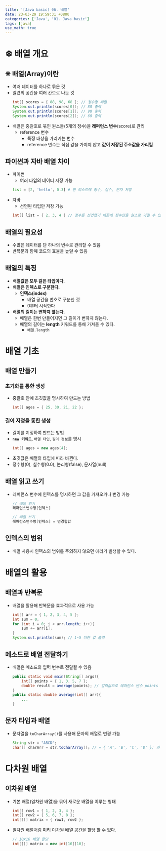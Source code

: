 ```yaml
---
title: '[Java basic] 06. 배열'
date: 23-03-29 19:59:31 +0800
categories: ['Java', '01. Java basic']
tags: [java]
use_math: true
---
```


# &#10052; 배열 개요
## &#10056; 배열(Array)이란
- 여러 데이터를 하나로 묶은 것
- 일련의 공간을 여러 칸으로 나눈 것
	```java
	int[] scores = { 88, 98, 68 }; // 정수형 배열
	System.out.println(scores[0]); // 88 출력
	System.out.println(scores[1]); // 98 출력
	System.out.println(scores[2]); // 68 출력
	```
- 배열은 중괄호로 묶인 원소들(5개의 정수)을 **레퍼런스 변수**(score)로 관리
	- reference 변수
		- 특정 대상을 가리키는 변수
		- reference 변수는 직접 값을 가지지 않고 **값이 저장된 주소값을 가리킴**

## 파이썬과 자바 배열 차이
- 파이썬
	- 여러 타입의 데이터 저장 가능
	```python
	list = [2, 'hello', 0.3] # 한 리스트에 정수, 실수, 문자 저장
	```
- 자바
	- 선언된 타입만 저장 가능
	```java
	int[] list = { 2, 3, 4 } // 정수를 선언했기 때문에 정수만을 원소로 가질 수 있음
	```

## 배열의 필요성
- 수많은 데이터를 단 하나의 변수로 관리할 수 있음
- 반복문과 함꼐 코드의 효율을 높일 수 있음

## 배열의 특징
- **배열값은 모두 같은 타입이다.**
- **배열은 인덱스로 구분한다.**
	- **인덱스(index)**
		- 배열 공간을 번호로 구분한 것
		- 0부터 시작한다
- **배열의 길이는 변하지 않는다.**
	- 배열은 한번 만들어지면 그 길이가 변하지 않는다.
	- 배열의 길이는 **length** 키워드를 통해 가져올 수 있다.
		- `배열.length`

# 배열 기초
## 배열 만들기
### 초기화를 통한 생성
- 중괄호 안에 초깃값을 명시하여 만드는 방법
	```java
	int[] ages = { 25, 30, 21, 22 };
	```

### 길이 지정을 통한 생성
- 길이를 지정하여 만드는 방법
- **`new 키워드`**, `배열 타입`, `길이 정보`를 명시
	```java
	int[] ages = new ages[4];
	```
- 초깃값은 배열의 타입에 따라 바뀐다.
- 정수형(0), 실수형(0.0), 논리형(false), 문자열(null)

## 배열 읽고 쓰기
- 레퍼런스 변수에 인덱스를 명시하면 그 값을 가져오거나 변경 가능
	```java
	// 배열 읽기
	레퍼런스변수명[인덱스]
	
	// 배열 쓰기
	레퍼런스변수명[인덱스] = 변경할값
	```

## 인덱스의 범위
- 배열 사용시 인덱스의 범위를 주의하지 않으면 에러가 발생할 수 있다.

# 배열의 활용
## 배열과 반복문
- 배열을 활용해 반복문을 효과적으로 사용 가능
	```java
	int[] arr = { 1, 2, 3, 4, 5 };
	int sum = 0;
	for (int i = 0; i < arr.length; i++){
		sum += arr[i];
	}
	System.out.println(sum); // 1~5 더한 값 출력
	```

## 메소드로 배열 전달하기
- 배열은 메소드의 입력 변수로 전달될 수 있음
	```java
	public static void main(String[] args){
		int[] points = { 1, 3, 5, 7 };
		double result = average(points); // 입력값으로 레퍼런스 변수 points 전달
	}
	public static double average(int[] arr){
		...
	}
	```

## 문자 타입과 배열
- 문자열을 `toCharArray()`를 사용해 문자의 배열로 변경 가능
	```java
	String str = "ABCD";
	char[] charArr = str.toCharArray(); // = { 'A', 'B', 'C', 'D' }; 과 같음
	```

# 다차원 배열
## 이차원 배열
- 기본 배열(일차원 배열)을 묶어 새로운 배열을 이루는 형태
	```java
	int[] row1 = { 1, 2, 3, 4 };
	int[] row2 = { 5, 6, 7, 8 };
	int[][] matrix = { row1, row2 };
	```
- 일차원 배열처럼 미리 이차원 배열 공간을 할당 할 수 있다.
	```java
	// 10x10 배열 할당
	int[][] matrix = new int[10][10];
	```